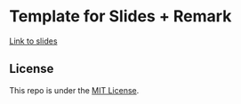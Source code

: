 # Template for Slides + Remark

[Link to slides](https://thomasjpfan.github.io/slides-template/)

## License

This repo is under the [MIT License](LICENSE).

